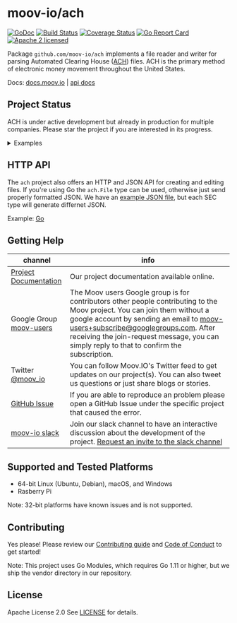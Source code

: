 moov-io/ach
===
[![GoDoc](https://godoc.org/github.com/moov-io/ach?status.svg)](https://godoc.org/github.com/moov-io/ach)
[![Build Status](https://travis-ci.com/moov-io/ach.svg?branch=master)](https://travis-ci.com/moov-io/ach)
[![Coverage Status](https://codecov.io/gh/moov-io/ach/branch/master/graph/badge.svg)](https://codecov.io/gh/moov-io/ach)
[![Go Report Card](https://goreportcard.com/badge/github.com/moov-io/ach)](https://goreportcard.com/report/github.com/moov-io/ach)
[![Apache 2 licensed](https://img.shields.io/badge/license-Apache2-blue.svg)](https://raw.githubusercontent.com/moov-io/ach/master/LICENSE)

Package `github.com/moov-io/ach` implements a file reader and writer for parsing Automated Clearing House ([ACH](https://en.wikipedia.org/wiki/Automated_Clearing_House)) files. ACH is the primary method of electronic money movement throughout the United States.

Docs: [docs.moov.io](https://docs.moov.io/en/latest/) | [api docs](https://api.moov.io)

## Project Status

ACH is under active development but already in production for multiple companies. Please star the project if you are interested in its progress.

<details>
<summary>Examples</summary>

| SEC Code | Name                                  | Read Example                      | Write Example                      |
|----------|---------------------------------------|-----------------------------------|------------------------------------|
| ACK      | Acknowledgment Entry for CCD          | [Link](test/ach-ack-read/main.go) | [Link](test/ach-ack-write/main.go) |
| ARC      | Accounts Receivable Entry             | [Link](test/ach-arc-read/main.go) | [Link](test/ach-arc-write/main.go) |
| ATX      | Acknowledgment Entry for CTX          | [Link](test/ach-atx-read/main.go) | [Link](test/ach-atx-write/main.go) |
| BOC      | Back Office Conversion                | [Link](test/ach-boc-read/main.go) | [Link](test/ach-boc-write/main.go) |
| CCD      | Corporate credit or debit             | [Link](test/ach-ccd-read/main.go) | [Link](test/ach-ccd-write/main.go) |
| CIE      | Customer-Initiated Entry              | [Link](test/ach-cie-read/main.go) | [Link](test/ach-cie-write/main.go) |
| COR      | Automated Notification of Change(NOC) | [Link](test/ach-cor-read/main.go) | [Link](test/ach-cor-write/main.go) |
| CTX      | Corporate Trade Exchange              | [Link](test/ach-ctx-read/main.go) | [Link](test/ach-ctx-write/main.go) |
| DNE      | Death Notification Entry              | [Link](test/ach-dne-read/main.go) | [Link](test/ach-dne-write/main.go) |
| ENR      | Automatic Enrollment Entry            | [Link](test/ach-enr-read/main.go) | [Link](test/ach-enr-write/main.go) |
| IAT      | International ACH Transactions        | [Link](test/ach-iat-read/main.go) | [Link](test/ach-iat-write/main.go) |
| MTE      | Machine Transfer Entry                | [Link](test/ach-mte-read/main.go) | [Link](test/ach-mte-write/main.go) |
| POP      | Point of Purchase                     | [Link](test/ach-pop-read/main.go) | [Link](test/ach-pop-write/main.go) |
| POS      | Point of Sale                         | [Link](test/ach-pos-read/main.go) | [Link](test/ach-pos-write/main.go) |
| PPD      | Prearranged payment and deposits      | [Link](test/ach-ppd-read/main.go) | [Link](test/ach-ppd-write/main.go) |
| RCK      | Represented Check Entries             | [Link](test/ach-rck-read/main.go) | [Link](test/ach-rck-write/main.go) |
| SHR      | Shared Network Entry                  | [Link](test/ach-shr-read/main.go) | [Link](test/ach-shr-write/main.go) |
| TEL      | Telephone-Initiated Entry             | [Link](test/ach-tel-read/main.go) | [Link](test/ach-tel-write/main.go) |
| TRC      | Truncated Check Entry                 | [Link](test/ach-trc-read/main.go) | [Link](test/ach-trc-write/main.go) |
| WEB      | Internet-initiated Entries            | [Link](test/ach-web-read/main.go) | [Link](test/ach-web-write/main.go) |

</details>

<!-- TODO(adam):
	* Return Entries
	* Addenda Type Code 02
	* Addenda Type Code 05
	* Addenda Type Code 10 (IAT)
	* Addenda Type Code 11 (IAT)
	* Addenda Type Code 12 (IAT)
	* Addenda Type Code 13 (IAT)
	* Addenda Type Code 14 (IAT)
	* Addenda Type Code 15 (IAT)
	* Addenda Type Code 16 (IAT)
	* Addenda Type Code 17 (IAT Optional)
	* Addenda Type Code 18 (IAT Optional)
	* Addenda Type Code 98 (NOC)
	* Addenda Type Code 99 (Return)
-->

## HTTP API

The `ach` project also offers an HTTP and JSON API for creating and editing files. If you're using Go the `ach.File` type can be used, otherwise just send properly formatted JSON. We have an [example JSON file](test/testdata/ppd-valid.json), but each SEC type will generate differnet JSON.

Example: [Go](test/server-example/main.go)

## Getting Help

 channel | info
 ------- | -------
 [Project Documentation](https://docs.moov.io/en/latest/) | Our project documentation available online.
 Google Group [moov-users](https://groups.google.com/forum/#!forum/moov-users)| The Moov users Google group is for contributors other people contributing to the Moov project. You can join them without a google account by sending an email to [moov-users+subscribe@googlegroups.com](mailto:moov-users+subscribe@googlegroups.com). After receiving the join-request message, you can simply reply to that to confirm the subscription.
Twitter [@moov_io](https://twitter.com/moov_io)	| You can follow Moov.IO's Twitter feed to get updates on our project(s). You can also tweet us questions or just share blogs or stories.
[GitHub Issue](https://github.com/moov-io) | If you are able to reproduce an problem please open a GitHub Issue under the specific project that caused the error.
[moov-io slack](http://moov-io.slack.com/) | Join our slack channel to have an interactive discussion about the development of the project. [Request an invite to the slack channel](https://join.slack.com/t/moov-io/shared_invite/enQtNDE5NzIwNTYxODEwLTRkYTcyZDI5ZTlkZWRjMzlhMWVhMGZlOTZiOTk4MmM3MmRhZDY4OTJiMDVjOTE2MGEyNWYzYzY1MGMyMThiZjg)

## Supported and Tested Platforms

- 64-bit Linux (Ubuntu, Debian), macOS, and Windows
- Rasberry Pi

Note: 32-bit platforms have known issues and is not supported.

## Contributing

Yes please! Please review our [Contributing guide](CONTRIBUTING.md) and [Code of Conduct](CODE_OF_CONDUCT.md) to get started!

Note: This project uses Go Modules, which requires Go 1.11 or higher, but we ship the vendor directory in our repository.

## License

Apache License 2.0 See [LICENSE](LICENSE) for details.
